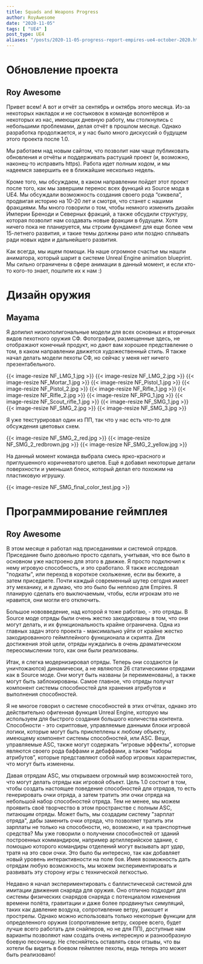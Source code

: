 ```yaml
---
title: Squads and Weapons Progress
author: RoyAwesome
date: "2020-11-05"
tags: [ "UE4" ]
post_type: UE4
aliases: "/posts/2020-11-05-progress-report-empires-ue4-october-2020.html"
---
```



# Обновление проекта
## Roy Awesome

Привет всем! А вот и отчёт за сентябрь и октябрь этого месяца. Из-за некоторых накладок и не состыковок в команде волонтёров и некоторых из нас, имеющих дневную работу, мы столкнулись с небольшими проблемами, делая отчёт в прошлом месяце. Однако разработка продолжается, и у нас было много дискуссий о будущем этого проекта после 1.0.

Мы работаем над новым сайтом, что позволит нам чаще публиковать обновления и отчёты и поддерживать растущий проект (и, возможно, наконец-то исправить https). Работа идет полным ходом, и мы надеемся завершить ее в ближайшие несколько недель.

Кроме того, мы обсуждаем, в каком направлении пойдет этот проект после того, как мы завершим перенос всех функций из Source мода в UE4. Мы обсуждали возможность создания своего рода “сиквела”, продвигая историю на 10-20 лет и смотря, что станет с нашими фракциями. Мы много говорили о том, чтобы немного изменить дизайн Империи Бреноди и Северных фракций, а также обсудили структуру, которая позволит нам создавать новые фракции в будущем. Хотя ничего пока не планируется, мы строим фундамент для еще более чем 15-летнего развития, и такие темы должны рано или поздно сплывать ради новых идеи и дальнейшего развития.

Как всегда, мы ищем помощи. На наше огромное счастье мы нашли аниматора, который шарит в системе Unreal Engine animation blueprint. Мы сильно ограничены в сфере анимации в данный момент, и если кто-то кого-то знает, пошлите их к нам :)


# Дизайн оружия
## Mayama

Я допилил низкополигональные модели для всех основных и вторичных видов пехотного оружия СФ. Фотографии, размещенные здесь, не отображают конечный продукт, но дают вам хорошее представление о том, в каком направлении движется художественный стиль. Я также начал делать модели пехоты СФ, но сейчас у меня нет ничего презентабельного.

{{< image-resize NF_LMG_1.jpg >}}
{{< image-resize NF_LMG_2.jpg >}}
{{< image-resize NF_Mortar_1.jpg >}}
{{< image-resize NF_Pistol_1.jpg >}}
{{< image-resize NF_Pistol_2.jpg >}}
{{< image-resize NF_Rifle_1.jpg >}}
{{< image-resize NF_Rifle_2.jpg >}}
{{< image-resize NF_RPG_1.jpg >}}
{{< image-resize NF_Scout_rifle_1.jpg >}}
{{< image-resize NF_SMG_1.jpg >}}
{{< image-resize NF_SMG_2.jpg >}}
{{< image-resize NF_SMG_3.jpg >}}

  
Я уже текстурировал один из ПП, так что у нас есть что-то для обсуждения цветовых схем.

{{< image-resize NF_SMG_2_red.jpg >}}
{{< image-resize NF_SMG_2_redbrown.jpg >}}
{{< image-resize NF_SMG_2_yellow.jpg >}}


На данный момент команда выбрала смесь ярко-красного и приглушенного коричневатого цветов. Ещё я добавил некоторые детали поверхности и уменьшил блеск, который делал его похожим на пластиковую игрушку.

{{< image-resize NF_SMG_final_color_test.jpg >}}


# Программирование геймплея
## Roy Awesome

В этом месяце я работал над приседаниями и системой отрядов. Приседание было довольно просто сделать, учитывая, что все было в основном уже настроено для этого в движке. Я просто подключил к нему игровую способность, и это сработало. Я также исследовал "подкаты", или переход в короткое скольжение, если вы бежите, а затем приседаете. Почти каждый современный шутер сегодня имеет эту механику, и я думаю, что это было бы неплохо для Empires. Я планирую сделать его выключаемым, чтобы, если игрокам это не нравится, они могли его отключить.

Большое нововведение, над которой я тоже работаю, - это отряды. В Source моде отряды были очень жестко закодированы в том, что они могут делать, и их функциональность крайне ограничена. Одна из главных задач этого проекта - максимально уйти от крайне жестко закодированного геймплейного функционала и скрипта. Для достижения этой цели, отряды нуждались в очень драматическом переосмыслении того, как они были реализованы.

Итак, я слегка модернизировал отряды. Теперь они создаются (и уничтожаются) динамически, а не являются 26 статическими отрядами как в Source моде. Они могут быть названы (и переименованы), а также могут быть заблокированы. Самое главное, что отряды получат компонент системы способностей для хранения атрибутов и выполнения способностей.

Я не многое говорил о системе способностей в этих отчётах, однако это действительно офигенная функция Unreal Engine, которую мы используем для быстрого создания большого количества контента. Способности - это скриптовые, управляемые данными блоки игровой логики, которые могут быть приклеплены к любому объекту, имеющему компонент системы способностей, или ASC. Вещи, управляемые ASC, также могут содержать “игровые эффекты”, которые являются своего рода баффами и дебаффами, а также “наборы атрибутов”, которые представляют собой набор игровых характеристик, что могут быть изменены.

Давая отрядам ASC, мы открываем огромный мир возможностей того, что могут делать отряды как игровой объект. Цель 1.0 состоит в том, чтобы создать настоящее поведение способностей для отрядов, то есть генерировать очки отряда, а затем тратить эти очки отряда на небольшой набор способностей отряда. Тем не менее, мы можем проявить своё творчество в этом пространстве с полным ASC, питающим отряды. Может быть, мы создадим систему "зарплат отряда", дабы заменить очки отряда, что позволяет тратить эти зарплаты не только на способности, но, возможно, и на транспортные средства? Мы уже говорили о получении способностей от зданий построенных коммандиром, например артиллерийское здание, с помощью которого командиры отделений могут вызывать арт удар, тратя на это свои очки. Это было бы интересно, так как добавляет новый уровень интерактивности на поле боя. Имея возможность дать отрядам любую возможность, мы можем экспериментировать и развивать эту сторону игры с технической легкостью.

Недавно я начал экспериментировать с баллистической системой для имитации движения снаряда для оружия. Оно отлично подходит для системы физических снарядов снаряда с потенциалом изменения времени полёта, гравитации и даже более продвинутых симуляций, таких как давление воздуха, сопротивление ветру, рикошет и прострелы. Однако можно использовать только некоторые функции для определенного оружия (сопротивление ветру, скорее всего, будет лучше всего работать для снайперов, но не для ПП), доступные нам варианты позволяют нам создать очень интересную и разнообразную боевую песочницу. Не стесняйтесь оставлять свои отзывы, что вы хотели бы видеть в боевом геймплее пехоты, ведь теперь это может быть реализовано!
